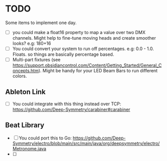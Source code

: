 # TODO

Some items to implement one day.

 - [ ] you could make a float16 property to map a value over two DMX channels. Might help to fine-tune moving heads and create smoother looks? e.g: 180+16
 - [ ] You could convert your system to run off percentages. e.g: 0.0 - 1.0. Floats. so things are basically percentage based.
 - [ ] Multi-part fixtures (see https://support.obsidiancontrol.com/Content/Getting_Started/General_Concepts.htm). Might be handy for your LED Beam Bars to run different colors.

## Ableton Link

- [ ] You could integrate with this thing instead over TCP: https://github.com/Deep-Symmetry/carabiner#carabiner

## Beat Library

- [ ] You could port this to Go: https://github.com/Deep-Symmetry/electro/blob/main/src/main/java/org/deepsymmetry/electro/Metronome.java
- [ ] 